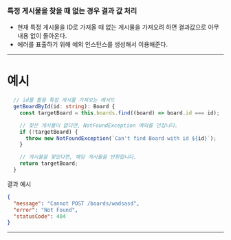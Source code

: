 ### 특정 게시물을 찾을 때 없는 경우 결과 값 처리

- 현재 특정 게시물을 ID로 가져올 때 없는 게시물을 가져오려 하면 결과값으로 아무 내용 없이 돌아온다.
- 에러를 표출하기 위해 예외 인스턴스를 생성해서 이용해준다.

---

# 예시

```ts
  // id를 활용 특정 게시물 가져오는 메서드
  getBoardById(id: string): Board {
    const targetBoard = this.boards.find((board) => board.id === id);

    // 찾은 게시물이 없다면, NotFoundException 예외를 던집니다.
    if (!targetBoard) {
      throw new NotFoundException(`Can't find Board with id ${id}`);
    }

    // 게시물을 찾았다면, 해당 게시물을 반환합니다.
    return targetBoard;
  }

```

결과 예시

```json
{
  "message": "Cannot POST /boards/wadsasd",
  "error": "Not Found",
  "statusCode": 404
}
```

---
